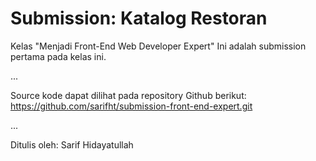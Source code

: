# Submission: Katalog Restoran

Kelas "Menjadi Front-End Web Developer Expert"
Ini adalah submission pertama pada kelas ini.

...

Source kode dapat dilihat pada repository Github berikut:
https://github.com/sarifht/submission-front-end-expert.git

...

Ditulis oleh: Sarif Hidayatullah
